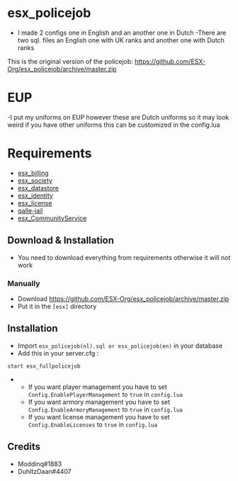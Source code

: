 # esx_policejob
- I made 2 configs one in English and an another one in Dutch
-There are two sql. files an English one with UK ranks and another one with Dutch ranks

This is the original version of the policejob: https://github.com/ESX-Org/esx_policejob/archive/master.zip
# EUP #
-I put my uniforms on EUP however these are Dutch uniforms so it may look weird if you have other uniforms this can be customized in the config.lua

# Requirements #

  * [esx_billing](https://github.com/FXServer-ESX/fxserver-esx_billing)
  * [esx_society](https://github.com/FXServer-ESX/fxserver-esx_society)
  * [esx_datastore](https://github.com/FXServer-ESX/fxserver-esx_datastore)
  * [esx_identity](https://github.com/ESX-Org/esx_identity)
  * [esx_license](https://github.com/ESX-Org/esx_license)
  * [qalle-jail](https://github.com/qalle-fivem/esx-qalle-jail)
  * [esx_CommunityService](https://github.com/apoiat/esx_communityservice/archive/master.zip)

## Download & Installation
- You need to download everything from requirements otherwise it will not work 


### Manually
- Download https://github.com/ESX-Org/esx_policejob/archive/master.zip
- Put it in the `[esx]` directory


## Installation
- Import `esx_policejob(nl).sql or esx_policejob(en)` in your database
- Add this in your server.cfg :

```
start esx_fullpolicejob
```
-  * If you want player management you have to set `Config.EnablePlayerManagement` to `true` in `config.lua`
   * If you want armory management you have to set `Config.EnableArmoryManagement` to `true` in `config.lua`
   * If you want license management you have to set `Config.EnableLicenses` to `true` in `config.lua`

## Credits
* Moddinq#1883
* DuhItzDaan#4407

